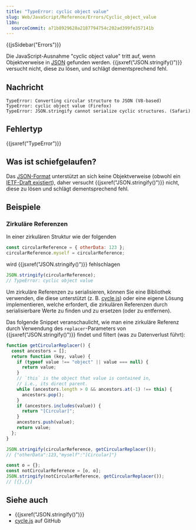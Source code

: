 ```yaml
---
title: "TypeError: cyclic object value"
slug: Web/JavaScript/Reference/Errors/Cyclic_object_value
l10n:
  sourceCommit: a71b8929628a2187794754c202ad399fe357141b
---
```


{{jsSidebar("Errors")}}

Die JavaScript-Ausnahme "cyclic object value" tritt auf, wenn Objektverweise in [JSON](https://www.json.org/) gefunden werden. {{jsxref("JSON.stringify()")}} versucht nicht, diese zu lösen, und schlägt dementsprechend fehl.

## Nachricht

```plain
TypeError: Converting circular structure to JSON (V8-based)
TypeError: cyclic object value (Firefox)
TypeError: JSON.stringify cannot serialize cyclic structures. (Safari)
```

## Fehlertyp

{{jsxref("TypeError")}}

## Was ist schiefgelaufen?

Das [JSON-Format](https://www.json.org/) unterstützt an sich keine Objektverweise (obwohl ein [IETF-Draft existiert](https://datatracker.ietf.org/doc/html/draft-pbryan-zyp-json-ref-03)), daher versucht {{jsxref("JSON.stringify()")}} nicht, diese zu lösen und schlägt dementsprechend fehl.

## Beispiele

### Zirkuläre Referenzen

In einer zirkulären Struktur wie der folgenden

```js
const circularReference = { otherData: 123 };
circularReference.myself = circularReference;
```

wird {{jsxref("JSON.stringify()")}} fehlschlagen

```js example-bad
JSON.stringify(circularReference);
// TypeError: cyclic object value
```

Um zirkuläre Referenzen zu serialisieren, können Sie eine Bibliothek verwenden, die diese unterstützt (z. B. [cycle.js](https://github.com/douglascrockford/JSON-js/blob/master/cycle.js)) oder eine eigene Lösung implementieren, welche erfordert, die zirkulären Referenzen durch serialisierbare Werte zu finden und zu ersetzen (oder zu entfernen).

Das folgende Snippet veranschaulicht, wie man eine zirkuläre Referenz durch Verwendung des `replacer`-Parameters von {{jsxref("JSON.stringify()")}} findet und filtert (was zu Datenverlust führt):

```js
function getCircularReplacer() {
  const ancestors = [];
  return function (key, value) {
    if (typeof value !== "object" || value === null) {
      return value;
    }
    // `this` is the object that value is contained in,
    // i.e., its direct parent.
    while (ancestors.length > 0 && ancestors.at(-1) !== this) {
      ancestors.pop();
    }
    if (ancestors.includes(value)) {
      return "[Circular]";
    }
    ancestors.push(value);
    return value;
  };
}

JSON.stringify(circularReference, getCircularReplacer());
// {"otherData":123,"myself":"[Circular]"}

const o = {};
const notCircularReference = [o, o];
JSON.stringify(notCircularReference, getCircularReplacer());
// [{},{}]
```

## Siehe auch

- {{jsxref("JSON.stringify()")}}
- [cycle.js](https://github.com/douglascrockford/JSON-js/blob/master/cycle.js) auf GitHub

